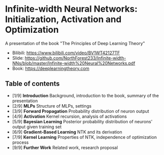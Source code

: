 # Infinite-width Neural Networks: Initialization, Activation and Optimization
A presentation of the book "The Principles of Deep Learning Theory"

- Bilibili: https://www.bilibili.com/video/BV1WT42127TF
- Slide: https://github.com/NorthForest233/Infinite-width-NNs/blob/master/Infinite-width%20Neural%20Networks.pdf
- Book: https://deeplearningtheory.com

## Table of contents
- [1/9] **Introduction**
  Background, introduction to the book, summary of the presentation
- [2/9] **MLPs**
  Structure of MLPs, settings
- [3/9] **Forward Propagation**
  Probability distribution of neuron output
- [4/9] **Activation**
  Kernel recursion, analysis of activations
- [5/9] **Bayesian Learning**
  Posterior probability distribution of neurons' output given training set
- [6/9] **Gradient-Based Learning**
  NTK and its derivation
- [7/9] **Kernel Learning**
  Properties of NTK, independence of optimization process
- [9/9] **Further Work**
  Related work, research proposal
